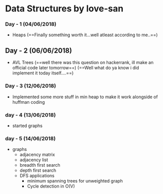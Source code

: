 # Data Structures by love-san

### Day - 1 (04/06/2018)
* Heaps (==Finally something worth it...well atleast according to me..==)

## Day - 2 (06/06/2018)
* AVL Trees (==well there was this question on hackerrank, ill make an official code later tomorrow==)
(==Well what do ya know i did implement it today itself....==)

### Day - 3 (12/06/2018)
* Implemented some more stuff in min heap to make it work alongside of huffman coding

### day - 4 (13/06/2018)
* started graphs

### day - 5 (14/06/2018)
* graphs
    * adjacency matrix
    * adjacency list
    * breadth first search
    * depth first search
    * DFS applications
        * minimum spanning trees for unweighted graph
        * Cycle detection in O(V)
